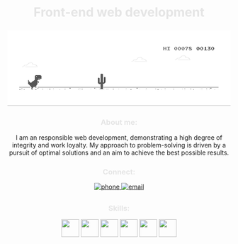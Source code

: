 <div align="center">
  <h1>
    <font color="#E5E5E5" ><b>Front-end web development</b></font>
  </h1>
</div>

<p align="center" style="margin: 25px 0px 15px 0px;">
  <img width="600" src="dino.gif" alt="snake"/>
</p>
<div align="center">
   <h3>
    <font color="#E5E5E5" align="right"><b>About me:</b></font>
  </h3> 

  <span>I am an responsible web development, demonstrating a high degree of integrity and work loyalty. My approach to problem-solving is driven by a pursuit of optimal solutions and an aim to achieve the best possible results.</span >

  <h3 style="margin: 25px 0px 15px 0px;"> <font color="#E5E5E5" align="right"><b>Connect:</b></font> </h3> </a> <a href="tel:+1-555-123-4567" target="_blank"> <img src=https://img.shields.io/badge/phone-%231E77B5.svg?&style=for-the-badge&logo=phone&logoColor=white alt=phone style="margin-bottom: 5px;" /> </a> <a href="mailto:nikolaistolyarovmail@gmail.com" target="_blank"> <img src=https://img.shields.io/badge/email-%231E77B5.svg?&style=for-the-badge&logo=email&logoColor=white alt=email style="margin-bottom: 5px;" /> </a>

  <h3 style="margin: 25px 0px 15px 0px;">
    <font color="#E5E5E5" align="right"><b>Skills:</b></font>
  </h3> 
  
  <div>
    <a href="https://developer.mozilla.org/en-US/docs/Web/JavaScript"><img src="https://raw.githubusercontent.com/danielcranney/readme-generator/main/public/icons/skills/javascript-colored.svg" width="40" height="40" /></a>
    <a href="https://developer.mozilla.org/en-US/docs/Glossary/HTML5"><img src="https://raw.githubusercontent.com/danielcranney/readme-generator/main/public/icons/skills/html5-colored.svg" width="40" height="40" /></a>
    <a href="https://www.w3.org/TR/CSS/#css"><img src="https://raw.githubusercontent.com/danielcranney/readme-generator/main/public/icons/skills/css3-colored.svg" width="40" height="40" /></a>
    <a href="https://git-scm.com/"><img src="https://raw.githubusercontent.com/danielcranney/readme-generator/main/public/icons/skills/git-colored.svg" width="40" height="40" /></a>
    <a href="https://sass-lang.com/"><img src="https://raw.githubusercontent.com/danielcranney/readme-generator/main/public/icons/skills/sass-colored.svg" width="40" height="40" /></a>
    <a href="https://www.figma.com/"><img src="https://raw.githubusercontent.com/danielcranney/readme-generator/main/public/icons/skills/figma-colored.svg" width="40" height="40" /></a>
  </div>
 
</div>

